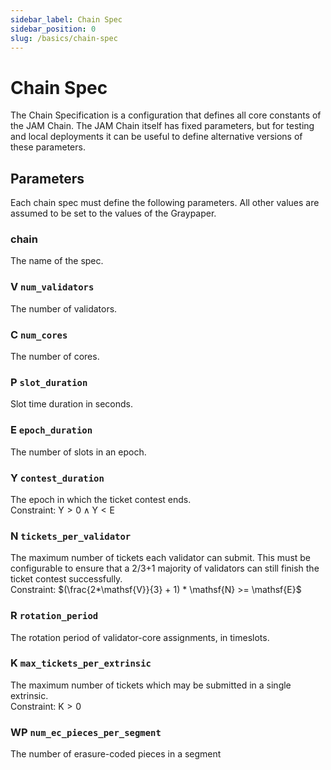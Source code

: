 ```yaml
---
sidebar_label: Chain Spec
sidebar_position: 0
slug: /basics/chain-spec
---
```


# Chain Spec

The Chain Specification is a configuration that defines all core constants of the JAM Chain. The JAM Chain itself has fixed parameters, but for testing and local deployments it can be useful to define alternative versions of these parameters.

## Parameters

Each chain spec must define the following parameters. All other values are assumed to be set to the values of the Graypaper.

### chain

The name of the spec.

### V `num_validators`

The number of validators.

### C `num_cores`

The number of cores.

### P `slot_duration`

Slot time duration in seconds.

### E `epoch_duration`

The number of slots in an epoch.

### Y `contest_duration`

The epoch in which the ticket contest ends.  
Constraint: $\mathsf{Y} > 0 \land \mathsf{Y} < \mathsf{E}$

### N `tickets_per_validator`

The maximum number of tickets each validator can submit. This must be configurable to ensure that a 2/3+1 majority of validators can still finish the ticket contest successfully.  
Constraint: $(\frac{2*\mathsf{V}}{3} + 1) * \mathsf{N} >= \mathsf{E}$

### R `rotation_period`

The rotation period of validator-core assignments, in timeslots.

### K `max_tickets_per_extrinsic`

The maximum number of tickets which may be submitted in a single extrinsic.  
Constraint: $\mathsf{K} > 0$

### WP `num_ec_pieces_per_segment`

The number of erasure-coded pieces in a segment